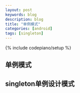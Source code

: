 ```yaml
---
layout: post
keywords: blog
description: blog
title: "单例模式"
categories: [android]
tags: [singleton]
---
```

{% include codepiano/setup %}

## 单例模式

## singleton单例设计模式
